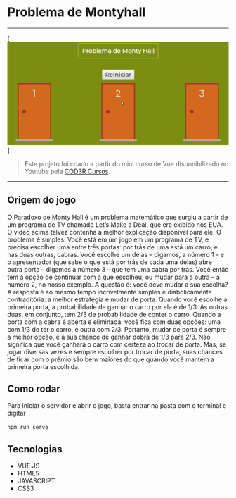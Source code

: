 # Problema de Montyhall

---

[![Imagem do projeto](./src/image/montyhall_md.gif)]
>Este projeto foi criado a partir do mini curso de Vue disponibilizado no Youtube pela [COD3R Cursos](https://www.cod3r.com.br/portal).
---

## Origem do jogo

O Paradoxo de Monty Hall é um problema matemático que surgiu a partir de um programa de TV chamado Let’s Make a Deal, que era exibido nos EUA. O vídeo acima talvez contenha a melhor explicação disponível para ele. O problema é simples. Você está em um jogo em um programa de TV, e precisa escolher uma entre três portas: por trás de uma está um carro, e nas duas outras, cabras. Você escolhe um delas – digamos, a número 1 – e o apresentador (que sabe o que está por trás de cada uma delas) abre outra porta – digamos a número 3 – que tem uma cabra por trás. Você então tem a opção de continuar com a que escolheu, ou mudar para a outra – a número 2, no nosso exemplo.
A questão é: você deve mudar a sua escolha? A resposta é ao mesmo tempo incrivelmente simples e diabolicamente contraditória: a melhor estratégia é mudar de porta. Quando você escolhe a primeira porta, a probabilidade de ganhar o carro por ela é de 1/3. As outras duas, em conjunto, tem 2/3 de probabilidade de conter o carro. Quando a porta com a cabra é aberta e eliminada, você fica com duas opções: uma com 1/3 de ter o carro, e outra com 2/3. Portanto, mudar de porta é sempre a melhor opção, e a sua chance de ganhar dobra de 1/3 para 2/3. Não significa que você ganhará o carro com certeza ao trocar de porta. Mas, se jogar diversas vezes e sempre escolher por trocar de porta, suas chances de ficar com o prêmio são bem maiores do que quando você mantém a primeira porta escolhida.

## Como rodar

Para iniciar o servidor e abrir o jogo, basta entrar na pasta com o terminal e digitar

`npm run serve`

## Tecnologias

- VUE.JS
- HTML5
- JAVASCRIPT
- CSS3
